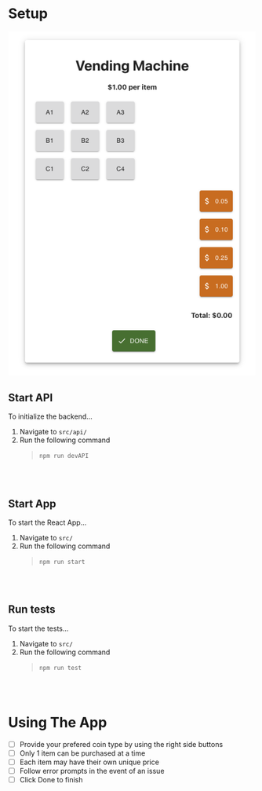 # Setup

![My Image](example-image.png)

## Start API

To initialize the backend...

1. Navigate to <code>src/api/</code>
1. Run the following command
   > <code>npm run devAPI</code>

<br></br>

## Start App

To start the React App...

1. Navigate to <code>src/</code>
1. Run the following command
   > <code>npm run start</code>

<br></br>

## Run tests

To start the tests...

1. Navigate to <code>src/</code>
1. Run the following command
   > <code>npm run test</code>

<br></br>

# Using The App

- [ ] Provide your prefered coin type by using the right side buttons
- [ ] Only 1 item can be purchased at a time
- [ ] Each item may have their own unique price
- [ ] Follow error prompts in the event of an issue
- [ ] Click Done to finish
